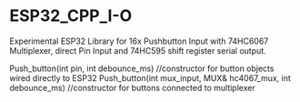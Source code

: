 # ESP32_CPP_I-O

Experimental ESP32 Library for 16x Pushbutton Input with 74HC6067 Multiplexer, direct Pin Input
and 74HC595 shift register serial output.

Push_button(int pin, int debounce_ms)          //constructor for button objects wired directly to ESP32 
Push_button(int mux_input, MUX& hc4067_mux, int debounce_ms)   //constructor for buttons connected to multiplexer 
